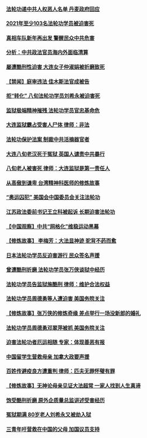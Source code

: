 #### [法轮功递中共人权恶人名单 丹麦政府回应](../pages/prog424/a103319052.md) 
#### [2021年至少103名法轮功学员被迫害死](../pages/prog424/a103318268.md) 
#### [真相车队新年再出发 警醒民众中共危害](../pages/prog424/a103318219.md) 
#### [分析：中共政法官员海内外面临清算](../pages/prog424/a103318161.md) 
#### [屡遭酷刑性迫害 大连女子仲淑娟被折磨致死](../pages/prog424/a103317320.md) 
#### [【禁闻】庭审违法 佳木斯法官成被告](../pages/prog424/a103316801.md) 
#### [拒“转化” 八旬法轮功学员刘希永被迫害死](../pages/prog424/a103316586.md) 
#### [监狱极端精神摧残 法轮功学员官忠基命危](../pages/prog424/a103315061.md) 
#### [大连监狱霸占受害人尸体 律师：非法](../pages/prog424/a103314347.md) 
#### [法轮功保护法案 制裁中共活摘器官者](../pages/prog424/a103312814.md) 
#### [大连八旬老汉死于冤狱 英国人谴责中共暴行](../pages/prog424/a103313133.md) 
#### [八旬老人被害死 律师：大连监狱是第一责任人](../pages/prog424/a103312276.md) 
#### [从高傲到谦卑 台湾精神科医师的修炼故事](../pages/prog424/a103311225.md) 
#### [“奥运囚犯” 美国会中国委员会关注法轮功](../pages/prog424/a103306335.md) 
#### [江苏政法委前书记王立科被起诉 长期迫害法轮功](../pages/prog424/a103305518.md) 
#### [【中国观察】中共“网格化”维稳运动黑幕](../pages/prog424/a103304699.md) 
#### [【修炼故事】 李梅芳：大法显神迹 驼背不药而愈](../pages/prog424/a103304511.md) 
#### [日本法轮功学员反迫害游行 民众签名声援](../pages/prog424/a103304069.md) 
#### [曾遭酷刑折磨 法轮功学员张万侠谈狱中经历](../pages/prog424/a103300627.md) 
#### [法轮功学员告监狱施酷刑 律师：维护合法权益](../pages/prog424/a103302257.md) 
#### [法轮功学员周德勇等人遭迫害 美国务院关注](../pages/prog424/a103300680.md) 
#### [【修炼故事】张万侠的修炼奇缘 差点举行一场没新郎的婚礼](../pages/prog424/a103300906.md) 
#### [法轮功学员周德勇邓翠萍被抓 美国务院关注](../pages/prog424/a103300371.md) 
#### [迫害法轮功者厄运相随 专家：体现善恶有报](../pages/prog424/a103300305.md) 
#### [中国留学生营救母亲 加拿大政要声援](../pages/prog424/a103299586.md) 
#### [百姓传避疫良方遭重判 律师：匹夫无罪怀璧有罪](../pages/prog424/a103297474.md) 
#### [【修炼故事】无神论母亲见证大法超常 一家人找到人生真谛](../pages/prog424/a103297112.md) 
#### [饱受酷刑折磨 原外企质量总监讲述受害经历](../pages/prog424/a103296480.md) 
#### [冤狱期满 80岁老人刘希永又被劫入狱](../pages/prog424/a103294712.md) 
#### [三青年吁营救在中国的父母 加国议员支持](../pages/prog424/a103294593.md) 

